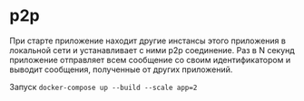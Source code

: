 # p2p
При старте приложение находит другие инстансы этого приложения в локальной сети и устанавливает с ними p2p соединение. Раз в N секунд приложение отправляет всем сообщение со своим идентификатором и выводит сообщения, полученные от других приложений.

Запуск `docker-compose up --build --scale app=2`
